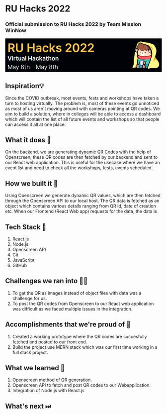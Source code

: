 # RU Hacks 2022
### Official submission to RU Hacks 2022 by Team Mission WinNow

![RU_Hacks](Repository-Assests/Cover.png) 

## Inspiration💡
Since the COVID outbreak, most events, fests and workshops have taken a turn to hosting virtually. The problem is, most of these events go unnoticed as most of us aren't moving around with cameras pointing at QR codes. We aim to build a solution, where in colleges will be able to access a dashboard which will contain the list of all future events and workshops so that people can access it all at one place. 

## What it does 🧭
On the backend, we are generating dynamic QR Codes with the help of Openscreen, these QR codes are then fetched by our backend and sent to our React web application. This is useful for the usecase where we have an event list and need to check all the workshops, fests, events scheduled. 

## How we built it 🔧
Using Openscreen we generate dynamic QR values, which are then fetched through the Openscreen API to our local host. The QR data is fetched as an object which contains various details ranging from QR id, date of creation etc. When our Frontend (React Web app) requests for the data, the data is 

## Tech Stack 🔨
1. React.js
2. Node.js
3. Openscreen API
4. Git
5. JavaScript
6. GitHub

## Challenges we ran into 🏃‍♂️

1. To get the QR as images instead of object files with data was a challenge for us.
2. To post the QR codes from Openscreen to our React web application was difficult as we faced multiple issues in the integration. 

## Accomplishments that we're proud of 🏅
1. Created a working prototype where the QR codes are succesfully fetched and posted to our front end. 
2. Build the project use MERN stack which was our first time working in a full stack project. 

## What we learned 🧠
1. Openscreen method of QR generation.
2. Openscreen API to fetch and post QR codes to our Webapplication.
3. Integration of Node.js with React.js



## What's next ⏭

